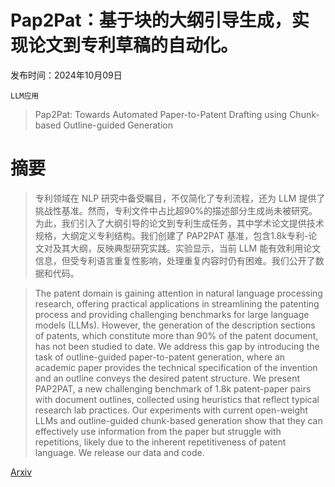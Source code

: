 # Pap2Pat：基于块的大纲引导生成，实现论文到专利草稿的自动化。

发布时间：2024年10月09日

`LLM应用`

> Pap2Pat: Towards Automated Paper-to-Patent Drafting using Chunk-based Outline-guided Generation

# 摘要

> 专利领域在 NLP 研究中备受瞩目，不仅简化了专利流程，还为 LLM 提供了挑战性基准。然而，专利文件中占比超90%的描述部分生成尚未被研究。为此，我们引入了大纲引导的论文到专利生成任务，其中学术论文提供技术规格，大纲定义专利结构。我们创建了 PAP2PAT 基准，包含1.8k专利-论文对及其大纲，反映典型研究实践。实验显示，当前 LLM 能有效利用论文信息，但受专利语言重复性影响，处理重复内容时仍有困难。我们公开了数据和代码。

> The patent domain is gaining attention in natural language processing research, offering practical applications in streamlining the patenting process and providing challenging benchmarks for large language models (LLMs). However, the generation of the description sections of patents, which constitute more than 90% of the patent document, has not been studied to date. We address this gap by introducing the task of outline-guided paper-to-patent generation, where an academic paper provides the technical specification of the invention and an outline conveys the desired patent structure. We present PAP2PAT, a new challenging benchmark of 1.8k patent-paper pairs with document outlines, collected using heuristics that reflect typical research lab practices. Our experiments with current open-weight LLMs and outline-guided chunk-based generation show that they can effectively use information from the paper but struggle with repetitions, likely due to the inherent repetitiveness of patent language. We release our data and code.

[Arxiv](https://arxiv.org/abs/2410.07009)